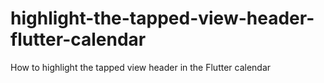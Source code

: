 # highlight-the-tapped-view-header-flutter-calendar
How to highlight the tapped view header in the Flutter calendar
